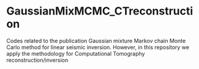 # GaussianMixMCMC_CTreconstruction
Codes related to the publication Gaussian mixture Markov chain Monte Carlo method for linear seismic inversion. However, in this repository we apply the methodology for Computational Tomography reconstruction/inversion
